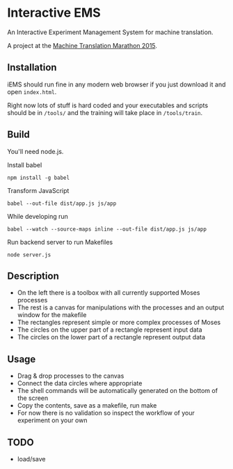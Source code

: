 # Interactive EMS

An Interactive Experiment Management System for machine translation.

A project at the [Machine Translation Marathon 2015](http://ufal.mff.cuni.cz/mtm15).

## Installation

iEMS should run fine in any modern web browser if you just download it and open `index.html`.

Right now lots of stuff is hard coded and your executables and scripts should be in `/tools/`
and the training will take place in `/tools/train`.

## Build

You'll need node.js.

Install babel

```
npm install -g babel
```

Transform JavaScript

```
babel --out-file dist/app.js js/app
```

While developing run

```
babel --watch --source-maps inline --out-file dist/app.js js/app
```

Run backend server to run Makefiles

```
node server.js
```

## Description

* On the left there is a toolbox with all currently supported Moses processes
* The rest is a canvas for manipulations with the processes and an output window for the makefile
* The rectangles represent simple or more complex processes of Moses
* The circles on the upper part of a rectangle represent input data
* The circles on the lower part of a rectangle represent output data

## Usage

* Drag & drop processes to the canvas
* Connect the data circles where appropriate
* The shell commands will be automatically generated on the bottom of the screen
* Copy the contents, save as a makefile, run make
* For now there is no validation so inspect the workflow of your experiment on your own

## TODO

* load/save
